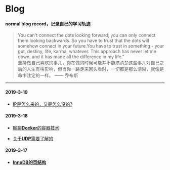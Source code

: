 # Blog

#### normal blog record，记录自己的学习轨迹

> You can't connect the dots looking forward; you can only connect them looking backwards. So you have to trust that the dots will somehow connect in your future.You have to trust in something - your gut, destiny, life, karma, whatever. This approach has never let me down, and it has made all the difference in my life.” <br />
> 坚持做自己喜欢的事儿，你在做的时候可能并不能搞清楚这些事儿对自己之后的人生有啥影响，但当你一路走来回头看时，一切都是那么清晰，就像是命中注定的一样。        —— 乔布斯

---

#### 2019-3-19

- [IP是怎么来的，又是怎么没的?](https://github.com/hanxuanliang/Blog/blob/master/NetWork/IP是怎么来的，又是怎么没的.md)

#### 2019-3-18

- [聊聊**Docker**的容器技术](https://github.com/hanxuanliang/Blog/blob/master/Docker/Docker的虚拟化和容器技术.md)

- [关于**UDP**需要了解的](https://github.com/hanxuanliang/Blog/blob/master/NetWork/关于UDP需要了解的.md)

#### 2019-3-17

- [**InnoDB的页结构**](https://github.com/hanxuanliang/Blog/blob/master/Mysql/InnoDB的页结构.md)
